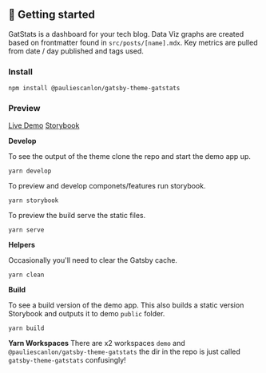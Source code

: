 ## 🚀 Getting started

GatStats is a dashboard for your tech blog. Data Viz graphs are created based on frontmatter found in `src/posts/[name].mdx`. Key metrics are pulled from date / day published and tags used.

### Install

```
npm install @pauliescanlon/gatsby-theme-gatstats
```

### Preview

[Live Demo](https://gatsby-theme-gatstats.netlify.com/)
[Storybook](https://gatsby-theme-gatstats.netlify.com/storybook/)

**Develop**

To see the output of the theme clone the repo and start the demo app up.

```
yarn develop
```

To preview and develop componets/features run storybook.

```
yarn storybook
```

To preview the build serve the static files.

```
yarn serve
```

**Helpers**

Occasionally you'll need to clear the Gatsby cache.

```
yarn clean
```

**Build**

To see a build version of the demo app. This also builds a static version Storybook and outputs it to demo `public` folder.

```
yarn build
```

**Yarn Workspaces**
There are x2 workspaces `demo` and `@pauliescanlon/gatsby-theme-gatstats` the dir in the repo is just called `gatsby-theme-gatstats` confusingly!
